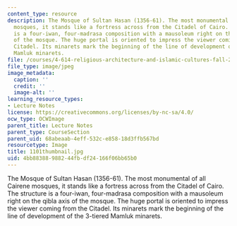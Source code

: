```yaml
---
content_type: resource
description: The Mosque of Sultan Hasan (1356-61). The most monumental of all Cairene
  mosques, it stands like a fortress across from the Citadel of Cairo. The structure
  is a four-iwan, four-madrasa composition with a mausoleum right on the qibla axis
  of the mosque. The huge portal is oriented to impress the viewer coming from the
  Citadel. Its minarets mark the beginning of the line of development of the 3-tiered
  Mamluk minarets.
file: /courses/4-614-religious-architecture-and-islamic-cultures-fall-2002/4bb88388988244fbdf24166f06bb65b0_1101thumbnail.jpg
file_type: image/jpeg
image_metadata:
  caption: ''
  credit: ''
  image-alt: ''
learning_resource_types:
- Lecture Notes
license: https://creativecommons.org/licenses/by-nc-sa/4.0/
ocw_type: OCWImage
parent_title: Lecture Notes
parent_type: CourseSection
parent_uid: 68abeaab-4eff-532c-e858-18d3ffb567bd
resourcetype: Image
title: 1101thumbnail.jpg
uid: 4bb88388-9882-44fb-df24-166f06bb65b0
---
```

The Mosque of Sultan Hasan (1356-61). The most monumental of all Cairene mosques, it stands like a fortress across from the Citadel of Cairo. The structure is a four-iwan, four-madrasa composition with a mausoleum right on the qibla axis of the mosque. The huge portal is oriented to impress the viewer coming from the Citadel. Its minarets mark the beginning of the line of development of the 3-tiered Mamluk minarets.
